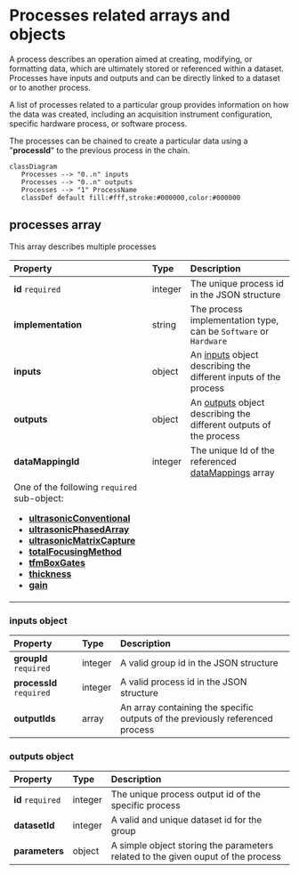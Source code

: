 # Processes related arrays and objects

A process describes an operation aimed at creating, modifying, or formatting data, which are ultimately stored or referenced within a dataset. Processes have inputs and outputs and can be directly linked to a dataset or to another process.

A list of processes related to a particular group provides information on how the data was created, including an acquisition instrument configuration, specific hardware process, or software process.

The processes can be chained to create a particular data using a "**processId**" to the previous process in the chain. 

``` mermaid
classDiagram
   Processes --> "0..n" inputs
   Processes --> "0..n" outputs
   Processes --> "1" ProcessName
   classDef default fill:#fff,stroke:#000000,color:#000000
```

## **processes** array

This array describes multiple processes

| Property           | Type    | Description                                                                                          |
| :----------------- | :------ | :--------------------------------------------------------------------------------------------------- |
| **id** `required`  | integer | The unique process id in the JSON structure                                                          |
| **implementation** | string  | The process implementation type, can be `Software` or `Hardware`                                     |
| **inputs**         | object  | An [inputs](#inputs-object) object describing the different inputs of the process                    |
| **outputs**        | object  | An [outputs](#outputs-object) object describing the different outputs of the process                 |
| **dataMappingId**  | integer | The unique Id of the referenced [dataMappings](../../data-mappings.md#datamappings-array) array |
| One of the following  <code>required</code> sub-object: <ul><li><b><a href="./ultrasonicConventional">ultrasonicConventional</a></b></li><li><b><a href="./ultrasonicPhasedArray">ultrasonicPhasedArray</a></b></li><li><b><a href="./ultrasonicMatrixCapture">ultrasonicMatrixCapture</a></b></li><li><b><a href="./totalFocusingMethod">totalFocusingMethod</a></b></li><li><b><a href="./tfmBoxGates">tfmBoxGates</a></b></li><li><b><a href="./thickness">thickness</a></b></li><li><b><a href="./gain">gain</a></b></li></ul> |         |      |                                                              |


### **inputs** object

| Property                 | Type    | Description                                                                   |
| :----------------------- | :------ | :---------------------------------------------------------------------------- |
| **groupId** `required`   | integer | A valid group id in the JSON structure                                        |
| **processId** `required` | integer | A valid process id in the JSON structure                                      |
| **outputIds**            | array   | An array containing the specific outputs of the previously referenced process |


### **outputs** object

| Property          | Type    | Description                                                                      |
| :---------------- | :------ | :------------------------------------------------------------------------------- |
| **id** `required` | integer | The unique process output id of the specific process                             |
| **datasetId**     | integer | A valid and unique dataset id for the group                                      |
| **parameters**    | object  | A simple object storing the parameters related to the given ouput of the process |


